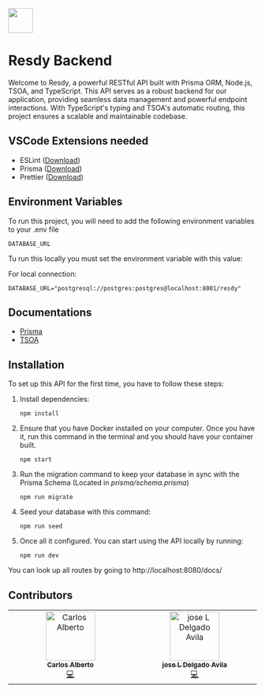 <img src="https://resdy-dev.s3.eu-west-1.amazonaws.com/assets/resdy-logo-white.png" height="50">

# Resdy Backend

Welcome to Resdy, a powerful RESTful API built with Prisma ORM, Node.js, TSOA, and TypeScript. This API serves as a robust backend for our application, providing seamless data management and powerful endpoint interactions. With TypeScript's typing and TSOA's automatic routing, this project ensures a scalable and maintainable codebase.

## VSCode Extensions needed

 - ESLint ([Download](https://marketplace.visualstudio.com/items?itemName=dbaeumer.vscode-eslint))
 - Prisma ([Download](https://marketplace.visualstudio.com/items?itemName=Prisma.prisma))
 - Prettier ([Download](https://marketplace.visualstudio.com/items?itemName=esbenp.prettier-vscode))



## Environment Variables

To run this project, you will need to add the following environment variables to your .env file

`DATABASE_URL`

Tu run this locally you must set the environment variable with this value:

For local connection:

`DATABASE_URL="postgresql://postgres:postgres@localhost:8001/resdy"`


## Documentations

 - [Prisma](https://www.prisma.io/docs)
 - [TSOA](https://tsoa-community.github.io/docs/)


## Installation

To set up this API for the first time, you have to follow these steps:

 1. Install dependencies:
 
	 `npm install`

 2. Ensure that you have Docker installed on your computer. Once you have it, run this command in the terminal and you should have your container built.

	 `npm start`

 3. Run the migration command to keep your database in sync with the Prisma Schema (Located in *prisma/schema.prisma*)

	 `npm run migrate`

 4. Seed your database with this command:

	 `npm run seed`

 5. Once all it configured. You can start using the API locally by running:

	 `npm run dev`

You can look up all routes by going to http://localhost:8080/docs/
## Contributors

<!-- ALL-CONTRIBUTORS-LIST:START - Do not remove or modify this section -->
<!-- prettier-ignore-start -->
<!-- markdownlint-disable -->
<table>
  <tbody>
    <tr>
      <td align="center" valign="top" width="14.28%"><a href="https://github.com/cavelazquezr"><img src="https://avatars.githubusercontent.com/u/113686993?v=4?s=100" width="100px;" alt="Carlos Alberto"/><br /><sub><b>Carlos Alberto</b></sub></a><br /><a href="https://github.com/cavelazquezr/resdy-backend/commits?author=cavelazquezr" title="Code">💻</a></td>
      <td align="center" valign="top" width="14.28%"><a href="https://github.com/Lealdos"><img src="https://avatars.githubusercontent.com/u/105816982?v=4?s=100" width="100px;" alt="jose L Delgado Avila"/><br /><sub><b>jose L Delgado Avila</b></sub></a><br /><a href="https://github.com/cavelazquezr/resdy-backend/commits?author=Lealdos" title="Code">💻</a></td>
    </tr>
  </tbody>
</table>

<!-- markdownlint-restore -->
<!-- prettier-ignore-end -->

<!-- ALL-CONTRIBUTORS-LIST:END -->
<!-- prettier-ignore-start -->
<!-- markdownlint-disable -->

<!-- markdownlint-restore -->
<!-- prettier-ignore-end -->

<!-- ALL-CONTRIBUTORS-LIST:END -->
